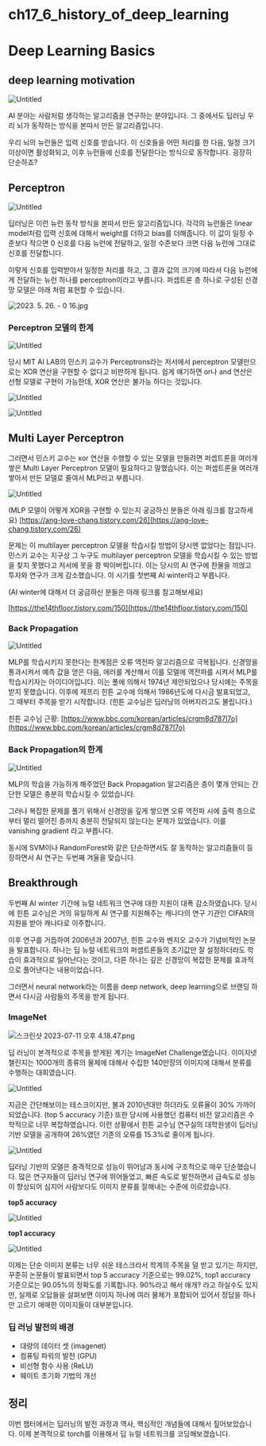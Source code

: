 # ch17_6_history_of_deep_learning

# Deep Learning Basics

## deep learning motivation

![Untitled](ch17_6_history_of_deep_learning%20a14381bb3b664f4fbb6fe4dd02e4aae9/Untitled.png)

AI 분야는 사람처럼 생각하는 알고리즘을 연구하는 분야입니다. 그 중에서도 딥러닝 우리 뇌가 동작하는 방식을 본따서 만든 알고리즘입니다.

우리 뇌의 뉴런들은 입력 신호를 받습니다. 이 신호들을 어떤 처리를 한 다음, 일정 크기 이상이면 활성화되고, 이후 뉴런들에 신호를 전달한다는 방식으로 동작합니다. 굉장히 단순하죠?

## Perceptron

![Untitled](ch17_6_history_of_deep_learning%20a14381bb3b664f4fbb6fe4dd02e4aae9/Untitled%201.png)

딥러닝은 이런 뉴런 동작 방식을 본따서 만든 알고리즘입니다. 각각의 뉴런들은 linear model처럼 입력 신호에 대해서 weight를 더하고 bias를 더해줍니다. 이 값이 일정 수준보다 작으면 0 신호를 다음 뉴런에 전달하고, 일정 수준보다 크면 다음 뉴런에 그대로 신호를 전달합니다.

이렇게 신호를 입력받아서 일정한 처리를 하고, 그 결과 값의 크기에 따라서 다음 뉴런에게 전달하는 뉴런 하나를 perceptron이라고 부릅니다. 퍼셉트론 층 하나로 구성된 신경망 모델은 아래 처럼 표현할 수 있습니다.

![2023. 5. 26. - 0 16.jpg](ch17_6_history_of_deep_learning%20a14381bb3b664f4fbb6fe4dd02e4aae9/2023._5._26._-_0_16.jpg)

### Perceptron 모델의 한계

![Untitled](ch17_6_history_of_deep_learning%20a14381bb3b664f4fbb6fe4dd02e4aae9/Untitled%202.png)

당시 MIT AI LAB의 민스키 교수가 Perceptrons라는 저서에서 perceptron 모델만으로는 XOR 연산을 구현할 수 없다고 비판하게 됩니다. 쉽게 얘기하면 or나 and 연산은 선형 모델로 구현이 가능한데, XOR 연산은 불가능 하다는 것입니다.

![Untitled](ch17_6_history_of_deep_learning%20a14381bb3b664f4fbb6fe4dd02e4aae9/Untitled%203.png)

![Untitled](ch17_6_history_of_deep_learning%20a14381bb3b664f4fbb6fe4dd02e4aae9/Untitled%204.png)

## Multi Layer Perceptron

그러면서 민스키 교수는 xor 연산을 수행할 수 있는 모델을 만들려면 퍼셉트론을 여러개 쌓은 Multi Layer Perceptron 모델이 필요하다고 말했습니다. 이는 퍼셉트론을 여러개 쌓아서 만든 모델로 줄여서 MLP라고 부릅니다. 

![Untitled](ch17_6_history_of_deep_learning%20a14381bb3b664f4fbb6fe4dd02e4aae9/Untitled%205.png)

(MLP 모델이 어떻게 XOR을 구현할 수 있는지 궁금하신 분들은 아래 링크를 참고하세요)
[https://ang-love-chang.tistory.com/26](https://ang-love-chang.tistory.com/26)

문제는 이 multilayer perceptron 모델을 학습시킬 방법이 당시엔 없었다는 점입니다. 민스키 교수는 지구상 그 누구도 multilayer perceptron 모델을 학습시킬 수 있는 방법을 찾지 못했다고 저서에 못을 쾅 박아버립니다. 이는 당시의 AI 연구에 찬물을 끼얹고 투자와 연구가 크게 감소했습니다. 이 시기를 첫번째 AI winter라고 부릅니다. 

(AI winter에 대해서 더 궁금하신 분들은 아래 링크를 참고해보세요)

[https://the14thfloor.tistory.com/150](https://the14thfloor.tistory.com/150)

### Back Propagation

![Untitled](ch17_6_history_of_deep_learning%20a14381bb3b664f4fbb6fe4dd02e4aae9/Untitled%206.png)

MLP를 학습시키지 못한다는 한계점은 오류 역전파 알고리즘으로 극복됩니다. 신경망을 통과시켜서 예측 값을 얻은 다음, 에러를 계산해서 이를 모델에 역전파를 시켜서 MLP를 학습시키자는 아이디어입니다. 이는 폴에 의해서 1974년 제안되었으나 당시에는 주목을 받지 못했습니다. 이후에 제프리 힌튼 교수에 의해서 1986년도에 다시금 발표되었고, 그 때부터 주목을 받기 시작합니다. (힌튼 교수님은 딥러닝의 아버지라고도 불립니다.) 

힌튼 교수님 근황: [https://www.bbc.com/korean/articles/crgm8d787l7o](https://www.bbc.com/korean/articles/crgm8d787l7o)

### Back Propagation의 한계

![Untitled](ch17_6_history_of_deep_learning%20a14381bb3b664f4fbb6fe4dd02e4aae9/Untitled%207.png)

MLP의 학습을 가능하게 해주었던 Back Propagation 알고리즘은 층이 몇개 안되는 간단한 모델은 충분히 학습시킬 수 있었습니다. 

그러나 복잡한 문제를 풀기 위해서 신경망을 깊게 쌓으면 오류 역전파 시에 출력 층으로부터 멀리 떨어진 층까지 충분히 전달되지 않는다는 문제가 있었습니다. 이를 vanishing gradient 라고 부릅니다. 

동시에 SVM이나 RandomForest와 같은 단순하면서도 잘 동작하는 알고리즘들이 등장하면서 AI 연구는 두번째 겨울을 맞습니다.

## Breakthrough

두번째 AI winter 기간에 뉴럴 네트워크 연구에 대한 지원이 대폭 감소하였습니다. 당시에 힌튼 교수님은 거의 유일하게 AI 연구를 지원해주는 캐나다의 연구 기관인 CIFAR의 지원을 받아 캐나다로 이주합니다.

이후 연구를 거듭하여 2006년과 2007년, 힌튼 교수와 벤지오 교수가 기념비적인 논문을 발표합니다. 하나는 딥 뉴럴 네트워크의 퍼셉트론들의 초기값만 잘 설정하더라도 학습이 효과적으로 일어난다는 것이고, 다른 하나는 깊은 신경망이 복잡한 문제를 효과적으로 풀어낸다는 내용이었습니다.

그러면서 neural network라는 이름을 deep network, deep learning으로 브랜딩 하면서 다시금 사람들의 주목을 받게 됩니다. 

### ImageNet

![스크린샷 2023-07-11 오후 4.18.47.png](ch17_6_history_of_deep_learning%20a14381bb3b664f4fbb6fe4dd02e4aae9/%25E1%2584%2589%25E1%2585%25B3%25E1%2584%258F%25E1%2585%25B3%25E1%2584%2585%25E1%2585%25B5%25E1%2586%25AB%25E1%2584%2589%25E1%2585%25A3%25E1%2586%25BA_2023-07-11_%25E1%2584%258B%25E1%2585%25A9%25E1%2584%2592%25E1%2585%25AE_4.18.47.png)

딥 러닝이 본격적으로 주목을 받게된 계기는 ImageNet Challenge였습니다. 이미지넷 챌린지는 1000개의 종류의 물체에 대해서 수집한 140만장의 이미지에 대해서 분류를 수행하는 대회였습니다.

![Untitled](ch17_6_history_of_deep_learning%20a14381bb3b664f4fbb6fe4dd02e4aae9/Untitled%208.png)

지금은 간단해보이는 테스크이지만, 불과 2010년대만 하더라도 오류율이 30% 가까이 되었습니다. (top 5 accuracy 기준) 또한 당시에 사용했던 컴퓨터 비전 알고리즘은 수학적으로 너무 복잡하였습니다. 이런 상황에서 힌튼 교수님 연구실의 대학원생이 딥러닝 기반 모델을 공개하여 26%였던 기존의 오류를 15.3%로 줄이게 됩니다.

![Untitled](ch17_6_history_of_deep_learning%20a14381bb3b664f4fbb6fe4dd02e4aae9/Untitled%209.png)

딥러닝 기반의 모델은 충격적으로 성능이 뛰어남과 동시에 구조적으로 매우 단순했습니다. 많은 연구자들이 딥러닝 연구에 뛰어들었고, 빠른 속도로 발전하면서 급속도로 성능이 향상되어 심지어 사람보다도 이미지 분류를 잘해내는 수준에 이르렀습니다.

**top5 accuracy**

![Untitled](ch17_6_history_of_deep_learning%20a14381bb3b664f4fbb6fe4dd02e4aae9/Untitled%2010.png)

**top1 accuracy**

![Untitled](ch17_6_history_of_deep_learning%20a14381bb3b664f4fbb6fe4dd02e4aae9/Untitled%2011.png)

이제는 단순 이미지 분류는 너무 쉬운 테스크라서 학계의 주목을 덜 받고 있기는 하지만, 꾸준히 논문들이 발표되면서 top 5 accuracy 기준으로는 99.02%, top1 accuracy 기준으로는 90.05%의 정확도를 기록합니다. 90%라고 해서 애개? 라고 하실수도 있지만, 실제로 오답들을 살펴보면 이미지 하나에 여러 물체가 포함되어 있어서 정답을 하나만 고르기 애매한 이미지들이 대부분입니다.

### 딥 러닝 발전의 배경

- 대량의 데이터 셋 (imagenet)
- 컴퓨팅 파워의 발전 (GPU)
- 비선형 함수 사용 (ReLU)
- 웨이트 초기화 기법의 개선

## 정리

이번 챕터에서는 딥러닝의 발전 과정과 역사, 핵심적인 개념들에 대해서 짚어보았습니다. 이제 본격적으로 torch를 이용해서 딥 뉴럴 네트워크를 코딩해보겠습니다.